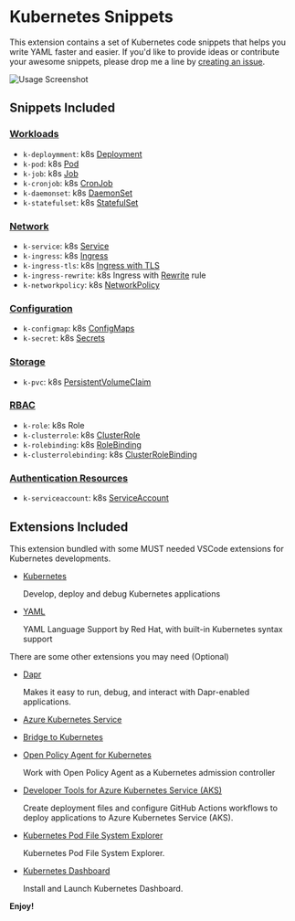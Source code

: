 # Kubernetes Snippets

This extension contains a set of Kubernetes code snippets that helps you write YAML faster and easier. If you'd like to provide ideas or contribute your awesome snippets, please drop me a line by [creating an issue](https://github.com/doggy8088/k8s-snippets/issues).

![Usage Screenshot](https://user-images.githubusercontent.com/88981/99081103-391baa00-25fd-11eb-9e2e-6ae5e2f771ef.png)

## Snippets Included

### [Workloads](https://kubernetes.io/docs/concepts/workloads/)

* `k-deploymment`: k8s [Deployment](https://kubernetes.io/docs/concepts/workloads/controllers/deployment/)
* `k-pod`: k8s [Pod](https://kubernetes.io/docs/concepts/workloads/pods/)
* `k-job`: k8s [Job](https://kubernetes.io/docs/concepts/workloads/controllers/job/)
* `k-cronjob`: k8s [CronJob](https://kubernetes.io/docs/concepts/workloads/controllers/cron-jobs/)
* `k-daemonset`: k8s [DaemonSet](https://kubernetes.io/docs/concepts/workloads/controllers/daemonset/)
* `k-statefulset`: k8s [StatefulSet](https://kubernetes.io/docs/concepts/workloads/controllers/statefulset/)

### [Network](https://kubernetes.io/docs/concepts/services-networking/)

* `k-service`: k8s [Service](https://kubernetes.io/docs/concepts/services-networking/service/)
* `k-ingress`: k8s [Ingress](https://kubernetes.io/docs/concepts/services-networking/ingress/)
* `k-ingress-tls`: k8s [Ingress with TLS](https://kubernetes.io/docs/concepts/services-networking/ingress/#tls)
* `k-ingress-rewrite`: k8s Ingress with [Rewrite](https://github.com/kubernetes/ingress-nginx/blob/master/docs/examples/rewrite/README.md) rule
* `k-networkpolicy`: k8s [NetworkPolicy](https://kubernetes.io/docs/concepts/services-networking/network-policies/)

### [Configuration](https://kubernetes.io/docs/concepts/configuration/)

* `k-configmap`: k8s [ConfigMaps](https://kubernetes.io/docs/concepts/configuration/configmap/)
* `k-secret`: k8s [Secrets](https://kubernetes.io/docs/concepts/configuration/secret/)

### [Storage](https://kubernetes.io/docs/concepts/storage/)

* `k-pvc`: k8s [PersistentVolumeClaim](https://kubernetes.io/docs/concepts/storage/persistent-volumes/)

### [RBAC](https://kubernetes.io/docs/reference/access-authn-authz/rbac/)

* `k-role`: k8s Role
* `k-clusterrole`: k8s [ClusterRole](https://kubernetes.io/docs/reference/kubernetes-api/authorization-resources/cluster-role-v1/)
* `k-rolebinding`: k8s [RoleBinding](https://kubernetes.io/docs/reference/kubernetes-api/authorization-resources/role-binding-v1/)
* `k-clusterrolebinding`: k8s [ClusterRoleBinding](https://kubernetes.io/docs/reference/kubernetes-api/authorization-resources/cluster-role-binding-v1/)

### [Authentication Resources](https://kubernetes.io/docs/reference/kubernetes-api/authentication-resources/)

* `k-serviceaccount`: k8s [ServiceAccount](https://kubernetes.io/docs/reference/kubernetes-api/authentication-resources/service-account-v1/)

## Extensions Included

This extension bundled with some MUST needed VSCode extensions for Kubernetes developments.

* [Kubernetes](https://marketplace.visualstudio.com/items?itemName=ms-kubernetes-tools.vscode-kubernetes-tools)

    Develop, deploy and debug Kubernetes applications

* [YAML](https://marketplace.visualstudio.com/items?itemName=redhat.vscode-yaml)

    YAML Language Support by Red Hat, with built-in Kubernetes syntax support

There are some other extensions you may need (Optional)

* [Dapr](https://marketplace.visualstudio.com/items?itemName=ms-azuretools.vscode-dapr)

    Makes it easy to run, debug, and interact with Dapr-enabled applications.

* [Azure Kubernetes Service](https://marketplace.visualstudio.com/items?itemName=ms-kubernetes-tools.vscode-aks-tools)

* [Bridge to Kubernetes](https://marketplace.visualstudio.com/items?itemName=mindaro.mindaro)

* [Open Policy Agent for Kubernetes](https://marketplace.visualstudio.com/items?itemName=ms-kubernetes-tools.kubernetes-opa-vscode)

    Work with Open Policy Agent as a Kubernetes admission controller

* [Developer Tools for Azure Kubernetes Service (AKS)](https://marketplace.visualstudio.com/items?itemName=ms-kubernetes-tools.aks-devx-tools)

    Create deployment files and configure GitHub Actions workflows to deploy applications to Azure Kubernetes Service (AKS).

* [Kubernetes Pod File System Explorer](https://marketplace.visualstudio.com/items?itemName=sandipchitale.kubernetes-file-system-explorer)

    Kubernetes Pod File System Explorer.

* [Kubernetes Dashboard](https://marketplace.visualstudio.com/items?itemName=sandipchitale.vscode-kubernetes-dashboard)

    Install and Launch Kubernetes Dashboard.

**Enjoy!**
